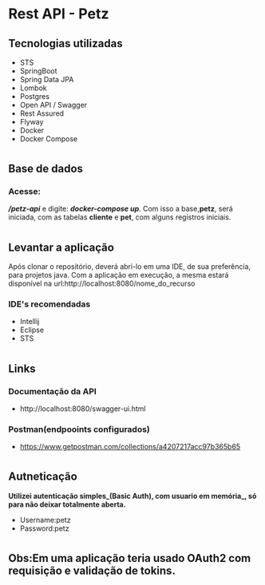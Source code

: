 # Rest API - Petz
## Tecnologias utilizadas
* STS
* SpringBoot
* Spring Data JPA
* Lombok
* Postgres
* Open API / Swagger
* Rest Assured
* Flyway
* Docker
* Docker Compose
#
## Base de dados
### Acesse:
_**/petz-api**_ e digite: _**docker-compose up**_. 
Com isso a base,**petz**, será iniciada, com as tabelas **cliente** e **pet**, com alguns registros iniciais.
#
## Levantar a aplicação 
Após clonar o repositório, deverá abri-lo em uma IDE, de sua preferência, para projetos java.
Com a aplicação em execução, a mesma estará disponível na url:http://localhost:8080/nome_do_recurso
### IDE's recomendadas
* Intellij
* Eclipse
* STS
#
## Links
### Documentação da API
* http://localhost:8080/swagger-ui.html
### Postman(endpooints configurados)
* https://www.getpostman.com/collections/a4207217acc97b365b65
#
## Autneticação
**Utilizei autenticação simples_(Basic Auth), com usuario em memória_, só para não deixar totalmente aberta.**
* Username:petz 
* Password:petz
#
## Obs:Em uma aplicação teria usado OAuth2 com requisição e validação de tokins.
